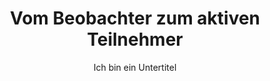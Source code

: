 ---
layout: trend
title: Vom Beobachter zum aktiven Teilnehmer
subtitle: Ich bin ein Untertitel
teaser-img: "beobachter-zum-teilnehmer.svg"
teaser-img-social:
nummmer: 07
---